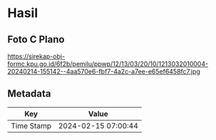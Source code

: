 # Hasil

## Foto C Plano

https://sirekap-obj-formc.kpu.go.id/6f2b/pemilu/ppwp/12/13/03/20/10/1213032010004-20240214-155142--4aa570e6-fbf7-4a2c-a7ee-e65ef6458fc7.jpg


## Metadata

| Key        | Value               |
| ---------- | ------------------- |
| Time Stamp | 2024-02-15 07:00:44 |




